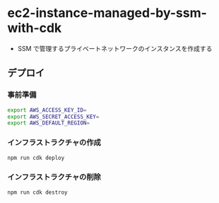 # ec2-instance-managed-by-ssm-with-cdk

- SSM で管理するプライベートネットワークのインスタンスを作成する

## デプロイ

### 事前準備

```sh
export AWS_ACCESS_KEY_ID=
export AWS_SECRET_ACCESS_KEY=
export AWS_DEFAULT_REGION=
```

### インフラストラクチャの作成

```sh
npm run cdk deploy
```

### インフラストラクチャの削除

```sh
npm run cdk destroy
```

